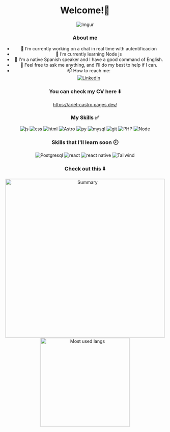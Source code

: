 <div align="center">
<h1>Welcome!👋</h1> 

![Imgur](https://i.imgur.com/6HkIeVc.png)

### About me
- 🔭 I’m currently working on a chat in real time with autentificacion
- 🌱 I’m currently learning Node js
- 👄 I'm a native Spanish speaker and I have a good command of English.
- 💬 Feel free to ask me anything, and I'll do my best to help if I can.
- 📫 How to reach me: <br>
[![LinkedIn](https://img.shields.io/badge/LinkedIn-0077B5?style=for-the-badge&logo=linkedin&logoColor=white)](https://www.linkedin.com/in/ariels875/)


### You can check my CV here ⬇️

https://ariel-castro.pages.dev/

### My Skills ✅

![js](https://img.shields.io/badge/JavaScript-323330?style=for-the-badge&logo=javascript&logoColor=F7DF1E)
![css](https://img.shields.io/badge/CSS-1572B6?style=for-the-badge&logo=css3&logoColor=white)
![html](https://img.shields.io/badge/HTML5-E34F26?style=for-the-badge&logo=html5&logoColor=white)
![Astro](https://img.shields.io/badge/Astro-800080?style=for-the-badge&logo=astro&logoColor=white)
![py](https://img.shields.io/badge/Python-4584B6?style=for-the-badge&logo=python&logoColor=ffde57)
![mysql](https://img.shields.io/badge/MySQL-005C84?style=for-the-badge&logo=mysql&logoColor=white)
![git](https://img.shields.io/badge/git-%23F05033.svg?style=for-the-badge&logo=git&logoColor=white)
![PHP](https://img.shields.io/badge/PHP-6C757D?style=for-the-badge&logo=php&logoColor=white)
![Node](https://img.shields.io/badge/Node.js-68A063?style=for-the-badge&logo=node.js&logoColor=white
)

### Skills that I'll learn soon 🕗

![Postgresql](https://img.shields.io/badge/PostgreSQL-336791?style=for-the-badge&logo=postgresql&logoColor=white)
![react](https://img.shields.io/badge/React-61DAFB?style=for-the-badge&logo=react&logoColor=white)
![react native](https://img.shields.io/badge/React_Native-0088CC?style=for-the-badge&logo=react&logoColor=white)
![Tailwind](https://img.shields.io/badge/Tailwind_CSS-38B2AC?style=for-the-badge&logo=tailwind-css&logoColor=white)

### Check out this ⬇️

<img src="https://github-profile-summary-cards.vercel.app/api/cards/profile-details?username=Ariels875&theme=github_dark" alt="Summary" width="500px"></img>
<img src="https://github-readme-stats.vercel.app/api/top-langs/?username=Ariels875&layout=compact&theme=github_dark"  alt="Most used langs" width="280px"> </img>



